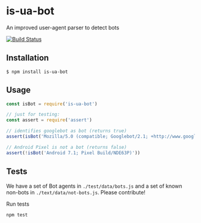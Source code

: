 # is-ua-bot

  An improved user-agent parser to detect bots

  [![Build Status](https://travis-ci.org/atomantic/is-ua-bot.png)](https://travis-ci.org/atomantic/is-ua-bot)

## Installation

    $ npm install is-ua-bot

## Usage

```js
const isBot = require('is-ua-bot')

// just for testing:
const assert = require('assert')

// identifies googlebot as bot (returns true)
assert(isBot('Mozilla/5.0 (compatible; Googlebot/2.1; +http://www.google.com/bot.html)'))

// Android Pixel is not a bot (returns false)
assert(!isBot('Android 7.1; Pixel Build/NDE63P)'))
```

## Tests

We have a set of Bot agents in `./test/data/bots.js` and a set of known non-bots in `./text/data/not-bots.js`. Please contribute!

Run tests
```bash
npm test
```
